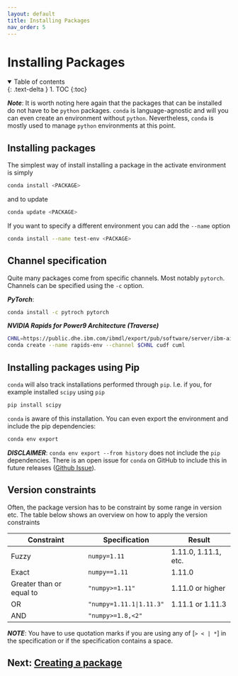```yaml
---
layout: default
title: Installing Packages
nav_order: 5
---
```


# Installing Packages

<details open markdown="block">
  <summary>
    Table of contents
  </summary>
  {: .text-delta }
1. TOC
{:toc}
</details>

***Note***: It is worth noting here again that the packages that can be
installed do not have to be `python` packages. `conda` is language-agnostic and
will you can even create an environment without `python`. Nevertheless, `conda`
is mostly used to manage `python` environments at this point.

## Installing packages

The simplest way of install installing a package in the activate environment is
simply
```bash
conda install <PACKAGE>
```
and to update 
```bash
conda update <PACKAGE>
```

If you want to specify a different environment you can add the `--name` option 
```bash
conda install --name test-env <PACKAGE>
```

## Channel specification

Quite many packages come from specific channels. Most notably `pytorch`.
Channels can be specified using the `-c` option. 

***PyTorch***:
```bash
conda install -c pytroch pytorch
```

***NVIDIA Rapids for Power9 Architecture (Traverse)***
```bash
CHNL=https://public.dhe.ibm.com/ibmdl/export/pub/software/server/ibm-ai/conda
conda create --name rapids-env --channel $CHNL cudf cuml
```

## Installing packages using Pip

`conda` will also track installations performed through `pip`. I.e. if you, for 
example installed `scipy` using `pip`
```bash
pip install scipy
```
`conda` is aware of this installation. You can even export the environment and
include the pip dependencies:
```bash
conda env export
```
***DISCLAIMER***: `conda env export --from history` does not include the `pip`
dependencies. There is an open issue for `conda` on GitHub to include this in 
future releases ([Github Issue](https://github.com/conda/conda/issues/9628)).


## Version constraints

Often, the package version has to be constraint by some range in version etc.
The table below shows an overview on how to apply the version constraints

| Constraint               | Specification            | Result               |
| ------------------------ | ------------------------ | -------------------- |
| Fuzzy                    | `numpy=1.11`             | 1.11.0, 1.11.1, etc. |
| Exact                    | `numpy==1.11`            | 1.11.0               |
| Greater than or equal to | `"numpy>=1.11"`          | 1.11.0 or higher     |
| OR                       | `"numpy=1.11.1\|1.11.3"` | 1.11.1 or 1.11.3     |
| AND                      | `"numpy>=1.8,<2"`        |                      |

***NOTE***: You have to use quotation marks if you are using any of [`> < | *`]
in the specification or if the specification contains a space.


## Next: [Creating a package](creating-a-package/index.md)